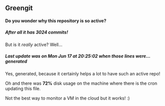## Greengit

#### Do you wonder why this repository is so active?

##### After all it has 3024 commits!

But is it *really* active? Well...

##### Last update was on Mon Jun 17 at 20:25:02 when those lines were... generated

Yes, generated, because it certainly helps a lot to have such an active repo!

Oh and there was **72%** disk usage on the machine
where there is the cron updating this file.

Not the best way to monitor a VM in the cloud but it works! :)
